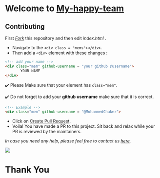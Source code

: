 # Welcome to [My-happy-team](https://github.com/my-happy-team/)

## Contributing 

 First *[Fork](https://github.com/my-happy-team/join-us)* this repository and then edit *index.html* .

* Navigate to the `<div class = "mems"></div>`.
* Then add a `<div>` element with these changes :

```html
<!-- add your name -->
<div class="mem" github-username = "your github @username">
       YOUR NAME 
</div>
```

:heavy_check_mark: Please Make sure that your element has ```class="mem"```.

:heavy_check_mark: Do not forget to add your **github username** make sure that it is correct.

```html
<!-- Example -->
<div class="mem" github-username = "@MohammedChaker">
```

* Click on [Create Pull Request](https://github.com/my-happy-team/join-us/compare).
* Voila! You have made a PR to this project. Sit back and relax while your PR is reviewed by the maintainers.

*In case you need any help, please feel free to contact us [here](https://github.com/my-happy-team).*

![](../images/new-mem.png)

# Thank You